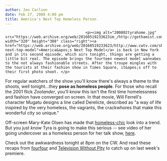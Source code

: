 ```yaml
---
author: Jen Carlson
date: Feb 27, 2008 4:00 pm
title: America's Next Top Homeless Person
---
```


	
										<p><img alt="200802tyrahome.jpg" src="https://web.archive.org/web/20160519233623im_/http://gothamist.com/attachments/arts_jen/200802tyrahome.jpg" width="320" height="308" class="right"><a href="https://web.archive.org/web/20160519233623/http://www.cwtv.com/shows/americas-next-top-model">America&apos;s Next Top Model</a> is back in New York and in its second episode, which airs tonight, things are getting a little bit real. The episode brings the fourteen newest model wannabes to the not always fashionable streets. After the troupe mingles with the tourists at their fashion show in Times Square, it&apos;s off to their first photo shoot. </p>

<p>For regular watchers of the show you&apos;ll know there&apos;s always a theme to the shoots, well tonight...they <strong>pose as homeless people</strong>. For those who recall the 2001 flick <em>Zoolander</em>, you&apos;ll know this isn&apos;t the first time homelessness and fashion have converged on screen. In that movie, Will Ferrell&apos;s character Mugatu designs a line called Derelicte, described as &quot;a way of life inspired by the very homeless, the vagrants, the crackwhores that make this wonderful city so unique.&quot; </p>

<p>Off-screen Mary-Kate Olsen has made that <a href="https://web.archive.org/web/20160519233623/http://www.nytimes.com/2005/03/06/fashion/06olsen.html?position=&amp;_r=1&amp;adxnnl=1&amp;oref=slogin&amp;pagewanted=all&amp;adxnnlx=1204132474-vrAhsdRtf1kv6W5Io30Sag">homeless-chic</a> look into a trend. But you just <em>know</em> Tyra is going to make this serious -- see video of her going undercover as a homeless person for her talk show, <a href="https://web.archive.org/web/20160519233623/http://www.youtube.com/watch?v=aKgKIulmjJQ">here</a>. </p>

<p>Check out the awkwardness tonight at 8pm on the CW. And read these recaps from <a href="https://web.archive.org/web/20160519233623/http://fourfour.typepad.com/fourfour/2008/02/can-i-call-you.html">fourfour</a> and <a href="https://web.archive.org/web/20160519233623/http://www.televisionwithoutpity.com/Shows/Americas-Next-Top-Model/Stories/Welcome-To-Top-Model-Prep">Television Without Pity</a> to catch up on last week&apos;s premiere.  </p>					
										
									
				